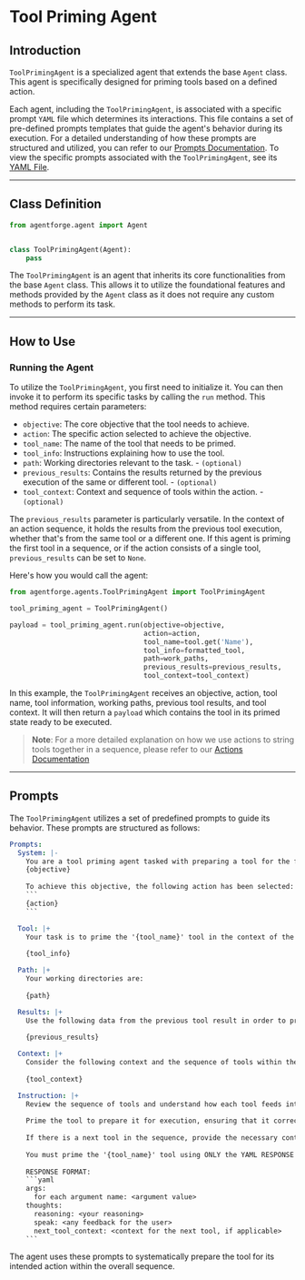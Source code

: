 # Tool Priming Agent

## Introduction

`ToolPrimingAgent` is a specialized agent that extends the base `Agent` class. This agent is specifically designed for priming tools based on a defined action.

Each agent, including the `ToolPrimingAgent`, is associated with a specific prompt `YAML` file which determines its interactions. This file contains a set of pre-defined prompts templates that guide the agent's behavior during its execution. For a detailed understanding of how these prompts are structured and utilized, you can refer to our [Prompts Documentation](../../Agents/AgentPrompts.md). To view the specific prompts associated with the `ToolPrimingAgent`, see its [YAML File](../../../src/agentforge/setup_files/agents/ModuleAgents/ToolPrimingAgent.yaml).

---

## Class Definition

```python
from agentforge.agent import Agent


class ToolPrimingAgent(Agent):
    pass
```

The `ToolPrimingAgent` is an agent that inherits its core functionalities from the base `Agent` class. This allows it to utilize the foundational features and methods provided by the `Agent` class as it does not require any custom methods to perform its task.

---

## How to Use

### Running the Agent

To utilize the `ToolPrimingAgent`, you first need to initialize it. You can then invoke it to perform its specific tasks by calling the `run` method. This method requires certain parameters:

- `objective`: The core objective that the tool needs to achieve.
- `action`: The specific action selected to achieve the objective.
- `tool_name`: The name of the tool that needs to be primed.
- `tool_info`: Instructions explaining how to use the tool.
- `path`: Working directories relevant to the task. - `(optional)`
- `previous_results`: Contains the results returned by the previous execution of the same or different tool. - `(optional)`
- `tool_context`: Context and sequence of tools within the action. - `(optional)`

The `previous_results` parameter is particularly versatile. In the context of an action sequence, it holds the results from the previous tool execution, whether that's from the same tool or a different one. If this agent is priming the first tool in a sequence, or if the action consists of a single tool, `previous_results` can be set to `None`.

Here's how you would call the agent:

```python
from agentforge.agents.ToolPrimingAgent import ToolPrimingAgent

tool_priming_agent = ToolPrimingAgent()

payload = tool_priming_agent.run(objective=objective,
                                 action=action,
                                 tool_name=tool.get('Name'),
                                 tool_info=formatted_tool,
                                 path=work_paths,
                                 previous_results=previous_results,
                                 tool_context=tool_context)
```

In this example, the `ToolPrimingAgent` receives an objective, action, tool name, tool information, working paths, previous tool results, and tool context. It will then return a `payload` which contains the tool in its primed state ready to be executed.

> **Note**: For a more detailed explanation on how we use actions to string tools together in a sequence, please refer to our [Actions Documentation](../../ToolsAndActions/Overview.md)

---

## Prompts

The `ToolPrimingAgent` utilizes a set of predefined prompts to guide its behavior. These prompts are structured as follows:

```yaml
Prompts:
  System: |-
    You are a tool priming agent tasked with preparing a tool for the following core objective:
    {objective}
    
    To achieve this objective, the following action has been selected:
    ```
    {action}
    ```

  Tool: |+
    Your task is to prime the '{tool_name}' tool in the context of the selected action. Instructions explaining how to use the tool are as follows:
    
    {tool_info}

  Path: |+
    Your working directories are: 
    
    {path}

  Results: |+
    Use the following data from the previous tool result in order to prime the '{tool_name}' tool:
    
    {previous_results}

  Context: |+
    Consider the following context and the sequence of tools within the action:
    
    {tool_context}

  Instruction: |+
    Review the sequence of tools and understand how each tool feeds into the next to accomplish the overall objective. You must prime the '{tool_name}' tool using the data from the previous tool results if any and the provided context if given.
    
    Prime the tool to prepare it for execution, ensuring that it correctly receives and processes the input from the previous tool in the sequence. Do not attempt to achieve the objective directly; focus on priming the tool as a step toward the overarching goal.
    
    If there is a next tool in the sequence, provide the necessary context for the next tool to understand how it should be primed and used based on the results of the current tool.
    
    You must prime the '{tool_name}' tool using ONLY the YAML RESPONSE FORMAT provided below.
    
    RESPONSE FORMAT:
    ```yaml
    args:
      for each argument name: <argument value>
    thoughts:
      reasoning: <your reasoning>
      speak: <any feedback for the user>
      next_tool_context: <context for the next tool, if applicable>
    ```
```

The agent uses these prompts to systematically prepare the tool for its intended action within the overall sequence.